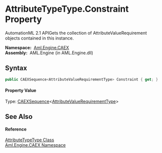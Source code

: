 AttributeTypeType.Constraint Property
=====================================
AutomationML 2.1 APIGets the collection of AttributeValueRequirement objects contained in this instance.

  **Namespace:**  [Aml.Engine.CAEX][1]  
  **Assembly:**  AML.Engine (in AML.Engine.dll)

Syntax
------

```csharp
public CAEXSequence<AttributeValueRequirementType> Constraint { get; }
```

#### Property Value
Type: [CAEXSequence][2]&lt;[AttributeValueRequirementType][3]>

See Also
--------

#### Reference
[AttributeTypeType Class][4]  
[Aml.Engine.CAEX Namespace][1]  

[1]: ../README.md
[2]: ../CAEXSequence_1/README.md
[3]: ../AttributeValueRequirementType/README.md
[4]: README.md
[5]: https://www.automationml.org
[6]: ../../icons/logoShade.png